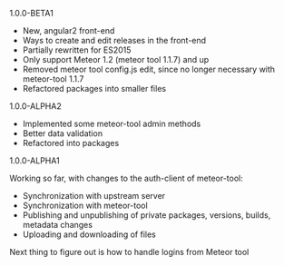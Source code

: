 1.0.0-BETA1

* New, angular2 front-end
* Ways to create and edit releases in the front-end
* Partially rewritten for ES2015
* Only support Meteor 1.2 (meteor tool 1.1.7) and up
* Removed meteor tool config.js edit, since no longer necessary with meteor-tool 1.1.7
* Refactored packages into smaller files

1.0.0-ALPHA2

* Implemented some meteor-tool admin methods
* Better data validation
* Refactored into packages

1.0.0-ALPHA1

Working so far, with changes to the auth-client of meteor-tool:

* Synchronization with upstream server
* Synchronization with meteor-tool
* Publishing and unpublishing of private packages, versions, builds, metadata changes
* Uploading and downloading of files

Next thing to figure out is how to handle logins from Meteor tool